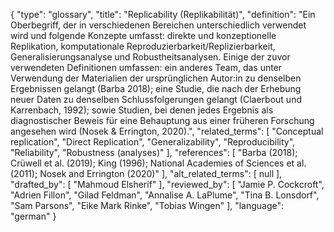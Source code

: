 {
    "type": "glossary",
    "title": "Replicability (Replikabilität)",
    "definition": "Ein Oberbegriff, der in verschiedenen Bereichen unterschiedlich verwendet wird und folgende Konzepte umfasst: direkte und konzeptionelle Replikation, komputationale Reproduzierbarkeit/Replizierbarkeit, Generalisierungsanalyse und Robustheitsanalysen. Einige der zuvor verwendeten Definitionen umfassen: ein anderes Team, das unter Verwendung der Materialien der ursprünglichen Autor:in zu denselben Ergebnissen gelangt (Barba 2018); eine Studie, die nach der Erhebung neuer Daten zu denselben Schlussfolgerungen gelangt (Claerbout und Karrenbach, 1992); sowie Studien, bei denen jedes Ergebnis als diagnostischer Beweis für eine Behauptung aus einer früheren Forschung angesehen wird (Nosek & Errington, 2020).",
    "related_terms": [
        "Conceptual replication",
        "Direct Replication",
        "Generalizability",
        "Reproducibility",
        "Reliability",
        "Robustness (analyses)"
    ],
    "references": [
        "Barba (2018); Crüwell et al. (2019); King (1996); National Academies of Sciences et al. (2011); Nosek and Errington (2020)"
    ],
    "alt_related_terms": [
        null
    ],
    "drafted_by": [
        "Mahmoud Elsherif"
    ],
    "reviewed_by": [
        "Jamie P. Cockcroft",
        "Adrien Fillon",
        "Gilad Feldman",
        "Annalise A. LaPlume",
        "Tina B. Lonsdorf",
        "Sam Parsons",
        "Eike Mark Rinke",
        "Tobias Wingen"
    ],
    "language": "german"
}